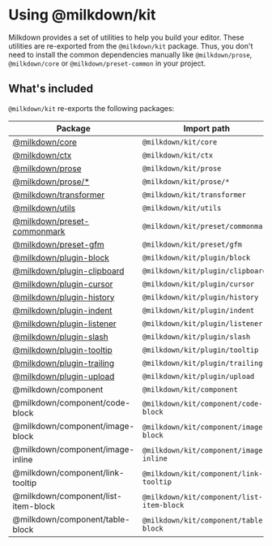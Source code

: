 # Using @milkdown/kit

Milkdown provides a set of utilities to help you build your editor.
These utilities are re-exported from the `@milkdown/kit` package.
Thus, you don't need to install the common dependencies manually like `@milkdown/prose`, `@milkdown/core` or `@milkdown/preset-common` in your project.

## What's included

`@milkdown/kit` re-exports the following packages:

| Package                                                    | Import path                               | Scope     |
|------------------------------------------------------------|-------------------------------------------|-----------|
| [@milkdown/core](/docs/api/core)                           | `@milkdown/kit/core`                      | Framework |
| [@milkdown/ctx](/docs/api/ctx)                             | `@milkdown/kit/ctx`                       | Framework |
| [@milkdown/prose](/docs/guide/prosemirror-api)             | `@milkdown/kit/prose`                     | Framework |
| [@milkdown/prose/*](/docs/guide/prosemirror-api)           | `@milkdown/kit/prose/*`                   | Framework |
| [@milkdown/transformer](/docs/api/transformer)             | `@milkdown/kit/transformer`               | Framework |
| [@milkdown/utils](/docs/api/utils)                         | `@milkdown/kit/utils`                     | Framework |
| [@milkdown/preset-commonmark](/docs/api/preset-commonmark) | `@milkdown/kit/preset/commonmark`         | Preset    |
| [@milkdown/preset-gfm](/docs/api/preset-gfm)               | `@milkdown/kit/preset/gfm`                | Preset    |
| [@milkdown/plugin-block](/docs/api/plugin-block)           | `@milkdown/kit/plugin/block`              | Plugin    |
| [@milkdown/plugin-clipboard](/docs/api/plugin-clipboard)   | `@milkdown/kit/plugin/clipboard`          | Plugin    |
| [@milkdown/plugin-cursor](/docs/api/plugin-cursor)         | `@milkdown/kit/plugin/cursor`             | Plugin    |
| [@milkdown/plugin-history](/docs/api/plugin-history)       | `@milkdown/kit/plugin/history`            | Plugin    |
| [@milkdown/plugin-indent](/docs/api/plugin-indent)         | `@milkdown/kit/plugin/indent`             | Plugin    |
| [@milkdown/plugin-listener](/docs/api/plugin-listener)     | `@milkdown/kit/plugin/listener`           | Plugin    |
| [@milkdown/plugin-slash](/docs/api/plugin-slash)           | `@milkdown/kit/plugin/slash`              | Plugin    |
| [@milkdown/plugin-tooltip](/docs/api/plugin-tooltip)       | `@milkdown/kit/plugin/tooltip`            | Plugin    |
| [@milkdown/plugin-trailing](/docs/api/plugin-trailing)     | `@milkdown/kit/plugin/trailing`           | Plugin    |
| [@milkdown/plugin-upload](/docs/api/plugin-upload)         | `@milkdown/kit/plugin/upload`             | Plugin    |
| @milkdown/component                                        | `@milkdown/kit/component`                 | Component |
| @milkdown/component/code-block                             | `@milkdown/kit/component/code-block`      | Component |
| @milkdown/component/image-block                            | `@milkdown/kit/component/image-block`     | Component |
| @milkdown/component/image-inline                           | `@milkdown/kit/component/image-inline`    | Component |
| @milkdown/component/link-tooltip                           | `@milkdown/kit/component/link-tooltip`    | Component |
| @milkdown/component/list-item-block                        | `@milkdown/kit/component/list-item-block` | Component |
| @milkdown/component/table-block                            | `@milkdown/kit/component/table-block`     | Component |
